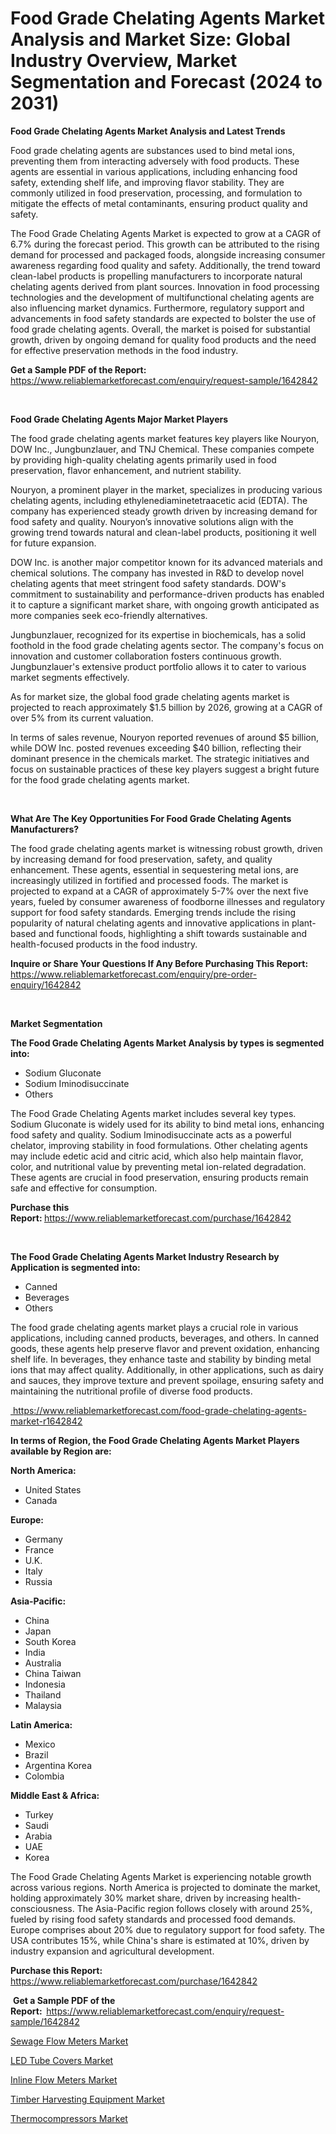 <p><h1>Food Grade Chelating Agents Market Analysis and Market Size: Global Industry Overview, Market Segmentation and Forecast (2024 to 2031)</h1></p><p><strong>Food Grade Chelating Agents Market Analysis and Latest Trends</strong></p>
<p><p>Food grade chelating agents are substances used to bind metal ions, preventing them from interacting adversely with food products. These agents are essential in various applications, including enhancing food safety, extending shelf life, and improving flavor stability. They are commonly utilized in food preservation, processing, and formulation to mitigate the effects of metal contaminants, ensuring product quality and safety.</p><p>The Food Grade Chelating Agents Market is expected to grow at a CAGR of 6.7% during the forecast period. This growth can be attributed to the rising demand for processed and packaged foods, alongside increasing consumer awareness regarding food quality and safety. Additionally, the trend toward clean-label products is propelling manufacturers to incorporate natural chelating agents derived from plant sources. Innovation in food processing technologies and the development of multifunctional chelating agents are also influencing market dynamics. Furthermore, regulatory support and advancements in food safety standards are expected to bolster the use of food grade chelating agents. Overall, the market is poised for substantial growth, driven by ongoing demand for quality food products and the need for effective preservation methods in the food industry.</p></p>
<p><strong>Get a Sample PDF of the Report:&nbsp;</strong> <a href="https://www.reliablemarketforecast.com/enquiry/request-sample/1642842?utm_campaign=1130&utm_medium=2&utm_source=Github&utm_content=ia&utm_term=23102024&utm_id=food-grade-chelating-agents">https://www.reliablemarketforecast.com/enquiry/request-sample/1642842</a></p>
<p>&nbsp;</p>
<p><strong>Food Grade Chelating Agents Major Market Players</strong></p>
<p><p>The food grade chelating agents market features key players like Nouryon, DOW Inc., Jungbunzlauer, and TNJ Chemical. These companies compete by providing high-quality chelating agents primarily used in food preservation, flavor enhancement, and nutrient stability.</p><p>Nouryon, a prominent player in the market, specializes in producing various chelating agents, including ethylenediaminetetraacetic acid (EDTA). The company has experienced steady growth driven by increasing demand for food safety and quality. Nouryon’s innovative solutions align with the growing trend towards natural and clean-label products, positioning it well for future expansion.</p><p>DOW Inc. is another major competitor known for its advanced materials and chemical solutions. The company has invested in R&D to develop novel chelating agents that meet stringent food safety standards. DOW's commitment to sustainability and performance-driven products has enabled it to capture a significant market share, with ongoing growth anticipated as more companies seek eco-friendly alternatives.</p><p>Jungbunzlauer, recognized for its expertise in biochemicals, has a solid foothold in the food grade chelating agents sector. The company's focus on innovation and customer collaboration fosters continuous growth. Jungbunzlauer's extensive product portfolio allows it to cater to various market segments effectively.</p><p>As for market size, the global food grade chelating agents market is projected to reach approximately $1.5 billion by 2026, growing at a CAGR of over 5% from its current valuation. </p><p>In terms of sales revenue, Nouryon reported revenues of around $5 billion, while DOW Inc. posted revenues exceeding $40 billion, reflecting their dominant presence in the chemicals market. The strategic initiatives and focus on sustainable practices of these key players suggest a bright future for the food grade chelating agents market.</p></p>
<p>&nbsp;</p>
<p><strong>What Are The Key Opportunities For Food Grade Chelating Agents Manufacturers?</strong></p>
<p><p>The food grade chelating agents market is witnessing robust growth, driven by increasing demand for food preservation, safety, and quality enhancement. These agents, essential in sequestering metal ions, are increasingly utilized in fortified and processed foods. The market is projected to expand at a CAGR of approximately 5-7% over the next five years, fueled by consumer awareness of foodborne illnesses and regulatory support for food safety standards. Emerging trends include the rising popularity of natural chelating agents and innovative applications in plant-based and functional foods, highlighting a shift towards sustainable and health-focused products in the food industry.</p></p>
<p><strong>Inquire or Share Your Questions If Any Before Purchasing This Report:</strong> <a href="https://www.reliablemarketforecast.com/enquiry/pre-order-enquiry/1642842?utm_campaign=1130&utm_medium=2&utm_source=Github&utm_content=ia&utm_term=23102024&utm_id=food-grade-chelating-agents">https://www.reliablemarketforecast.com/enquiry/pre-order-enquiry/1642842</a></p>
<p>&nbsp;</p>
<p><strong>Market Segmentation</strong></p>
<p><strong>The Food Grade Chelating Agents Market Analysis by types is segmented into:</strong></p>
<p><ul><li>Sodium Gluconate</li><li>Sodium Iminodisuccinate</li><li>Others</li></ul></p>
<p><p>The Food Grade Chelating Agents market includes several key types. Sodium Gluconate is widely used for its ability to bind metal ions, enhancing food safety and quality. Sodium Iminodisuccinate acts as a powerful chelator, improving stability in food formulations. Other chelating agents may include edetic acid and citric acid, which also help maintain flavor, color, and nutritional value by preventing metal ion-related degradation. These agents are crucial in food preservation, ensuring products remain safe and effective for consumption.</p></p>
<p><strong>Purchase this Report:&nbsp;</strong><a href="https://www.reliablemarketforecast.com/purchase/1642842?utm_campaign=1130&utm_medium=2&utm_source=Github&utm_content=ia&utm_term=23102024&utm_id=food-grade-chelating-agents">https://www.reliablemarketforecast.com/purchase/1642842</a></p>
<p>&nbsp;</p>
<p><strong>The Food Grade Chelating Agents Market Industry Research by Application is segmented into:</strong></p>
<p><ul><li>Canned</li><li>Beverages</li><li>Others</li></ul></p>
<p><p>The food grade chelating agents market plays a crucial role in various applications, including canned products, beverages, and others. In canned goods, these agents help preserve flavor and prevent oxidation, enhancing shelf life. In beverages, they enhance taste and stability by binding metal ions that may affect quality. Additionally, in other applications, such as dairy and sauces, they improve texture and prevent spoilage, ensuring safety and maintaining the nutritional profile of diverse food products.</p></p>
<p><a href="https://www.reliablemarketforecast.com/food-grade-chelating-agents-market-r1642842?utm_campaign=1130&utm_medium=2&utm_source=Github&utm_content=ia&utm_term=23102024&utm_id=food-grade-chelating-agents">&nbsp;https://www.reliablemarketforecast.com/food-grade-chelating-agents-market-r1642842</a></p>
<p><strong>In terms of Region, the Food Grade Chelating Agents Market Players available by Region are:</strong></p>
<p>
    <p> <strong> North America: </strong>
        <ul>
            <li>United States</li>
            <li>Canada</li>
        </ul>
        </p> 
    <p> <strong> Europe: </strong>
        <ul>
            <li>Germany</li>
            <li>France</li>
            <li>U.K.</li>
            <li>Italy</li>
            <li>Russia</li>
        </ul>
        </p> 
    <p> <strong> Asia-Pacific: </strong>
        <ul>
            <li>China</li>
            <li>Japan</li>
            <li>South Korea</li>
            <li>India</li>
            <li>Australia</li>
            <li>China Taiwan</li>
            <li>Indonesia</li>
            <li>Thailand</li>
            <li>Malaysia</li>
        </ul>
        </p> 
    <p> <strong> Latin America: </strong>
        <ul>
            <li>Mexico</li>
            <li>Brazil</li>
            <li>Argentina Korea</li>
            <li>Colombia</li>
        </ul>
        </p> 
    <p> <strong> Middle East & Africa: </strong>
        <ul>
            <li>Turkey</li>
            <li>Saudi</li>
            <li>Arabia</li>
            <li>UAE</li>
            <li>Korea</li>
        </ul>
    </p>
    </p>
<p><p>The Food Grade Chelating Agents Market is experiencing notable growth across various regions. North America is projected to dominate the market, holding approximately 30% market share, driven by increasing health-consciousness. The Asia-Pacific region follows closely with around 25%, fueled by rising food safety standards and processed food demands. Europe comprises about 20% due to regulatory support for food safety. The USA contributes 15%, while China's share is estimated at 10%, driven by industry expansion and agricultural development.</p></p>
<p><strong>Purchase this Report: </strong><a href="https://www.reliablemarketforecast.com/purchase/1642842?utm_campaign=1130&utm_medium=2&utm_source=Github&utm_content=ia&utm_term=23102024&utm_id=food-grade-chelating-agents">https://www.reliablemarketforecast.com/purchase/1642842</a></p>
<p>&nbsp;<strong>Get a Sample PDF of the Report:&nbsp;&nbsp;</strong><a href="https://www.reliablemarketforecast.com/enquiry/request-sample/1642842?utm_campaign=1130&utm_medium=2&utm_source=Github&utm_content=ia&utm_term=23102024&utm_id=food-grade-chelating-agents">https://www.reliablemarketforecast.com/enquiry/request-sample/1642842</a></p>
<p><strong></strong></p>
<p><p><a href="https://issuu.com/reportprime-2/docs/sewage-flow-meters-market-size-2030_ae47ea43e81524?utm_campaign=1130&utm_medium=2&utm_source=Github&utm_content=ia&utm_term=23102024&utm_id=food-grade-chelating-agents">Sewage Flow Meters Market</a></p><p><a href="https://github.com/markita8qfi/Market-Research-Report-List-1/blob/main/led-tube-covers-market.md?utm_campaign=1130&utm_medium=2&utm_source=Github&utm_content=ia&utm_term=23102024&utm_id=food-grade-chelating-agents">LED Tube Covers Market</a></p><p><a href="https://issuu.com/reportprime-2/docs/inline-flow-meters-market-size-2030_8f57c356a5b98f?utm_campaign=1130&utm_medium=2&utm_source=Github&utm_content=ia&utm_term=23102024&utm_id=food-grade-chelating-agents">Inline Flow Meters Market</a></p><p><a href="https://www.linkedin.com/pulse/timber-harvesting-equipment-market-opportunities-emerging-global-rxfef?utm_campaign=1130&utm_medium=2&utm_source=Github&utm_content=ia&utm_term=23102024&utm_id=food-grade-chelating-agents">Timber Harvesting Equipment Market</a></p><p><a href="https://www.linkedin.com/pulse/thermocompressors-industry-analysis-report-market-size-share-gwpwf?utm_campaign=1130&utm_medium=2&utm_source=Github&utm_content=ia&utm_term=23102024&utm_id=food-grade-chelating-agents">Thermocompressors Market</a></p></p>